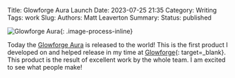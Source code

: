 Title: Glowforge Aura Launch
Date: 2023-07-25 21:35
Category: Writing
Tags: work
Slug:
Authors: Matt Leaverton
Summary:
Status: published

![Glowforge Aura](/images/glowforge-aura.png){: .image-process-inline}

Today the [Glowforge Aura](https://shop.glowforge.com/collections/printers/products/glowforge-aura) is released to the world! This is the first
product I developed on and helped release in my time at [Glowforge]({filename}career-update-glowforge.md){: target=_blank}.
This product is the result of excellent work by the whole team. I am excited to see what people make!
